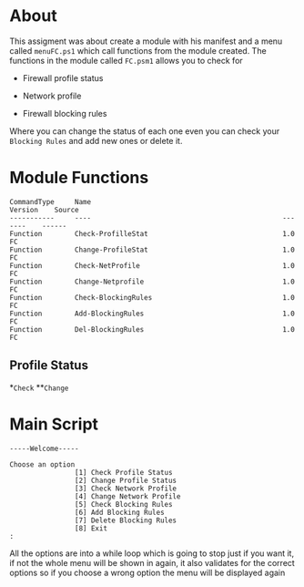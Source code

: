# About

This assigment was about create a module with his manifest and a menu called `menuFC.ps1` which call functions from the module created. The functions in the module called `FC.psm1` allows you to check for 

- Firewall profile status 

- Network profile 
- Firewall blocking rules

Where you can change the status of each one even you can check your `Blocking Rules` and add new ones or delete it.



# Module Functions
```
CommandType     Name                                               Version    Source
-----------     ----                                               -------    ------
Function        Check-ProfilleStat                                 1.0        FC
Function        Change-ProfileStat                                 1.0        FC
Function        Check-NetProfile                                   1.0        FC
Function        Change-Netprofile                                  1.0        FC
Function        Check-BlockingRules                                1.0        FC
Function        Add-BlockingRules                                  1.0        FC
Function        Del-BlockingRules                                  1.0        FC
```

## Profile Status 
*`Check`
**`Change`



# Main Script
```
-----Welcome-----

Choose an option
                [1] Check Profile Status
                [2] Change Profile Status
                [3] Check Network Profile
                [4] Change Network Profile
                [5] Check Blocking Rules
                [6] Add Blocking Rules
                [7] Delete Blocking Rules
                [8] Exit
:
```



All the options are into a while loop which is going to stop just if you want it, if not the whole menu will be shown in again, it also validates for the correct options so if you choose a wrong option the menu will be displayed again 

